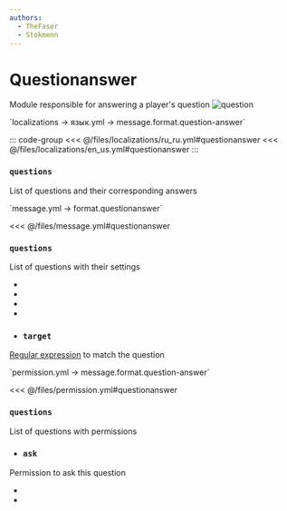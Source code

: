 ```yaml
---
authors:
  - TheFaser
  - Stokmenn
---
```


# Questionanswer

Module responsible for answering a player's question
![question](/questionanswer.png)

[//]: # (localization)
<!--@include: @/parts/words.md#localization--> 
<!--@include: @/parts/words.md#path--> `localizations → язык.yml → message.format.question-answer`

<!--@include: @/parts/words.md#default--> 

::: code-group
<<< @/files/localizations/ru_ru.yml#questionanswer
<<< @/files/localizations/en_us.yml#questionanswer
:::

### `questions`

List of questions and their corresponding answers


[//]: # (message.yml)
<!--@include: @/parts/words.md#setting-->
<!--@include: @/parts/words.md#path--> `message.yml → format.questionanswer`

<!--@include: @/parts/words.md#default-->
<<< @/files/message.yml#questionanswer

<!--@include: @/parts/enable.md-->

### `questions`

List of questions with their settings

- <!--@include: @/parts/range.md-->
- <!--@include: @/parts/destination.md-->
- <!--@include: @/parts/cooldown.md-->
- <!--@include: @/parts/sound.md-->
- ### `target`

[Regular expression](https://javarush.com/groups/posts/regulyarnye-vyrazheniya-v-java) to match the question

[//]: # (permission.yml)
<!--@include: @/parts/words.md#permission-->
<!--@include: @/parts/words.md#path--> `permission.yml → message.format.question-answer`

<!--@include: @/parts/words.md#default-->
<<< @/files/permission.yml#questionanswer

<!--@include: @/parts/permission/permissionTier3.md-->

### `questions`

List of questions with permissions

- ### `ask`

Permission to ask this question

- <!--@include: @/parts/permission/sound.md-->
- <!--@include: @/parts/permission/cooldown.md-->
